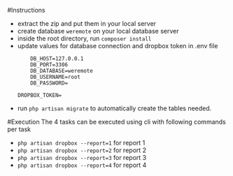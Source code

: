 #Instructions
- extract the zip and put them in your local server
- create database `weremote` on your local database server
- inside the root directory, run `composer install`
- update values for database connection and dropbox token in .env file
    ```
        DB_HOST=127.0.0.1
        DB_PORT=3306
        DB_DATABASE=weremote
        DB_USERNAME=root
        DB_PASSWORD=
    ```
    ```
    DROPBOX_TOKEN=
    ```
- run `php artisan migrate` to automatically create the tables needed.

#Execution
The 4 tasks can be executed using cli with following commands per task
- `php artisan dropbox --report=1` for report 1
- `php artisan dropbox --report=2` for report 2
- `php artisan dropbox --report=3` for report 3
- `php artisan dropbox --report=4` for report 4
